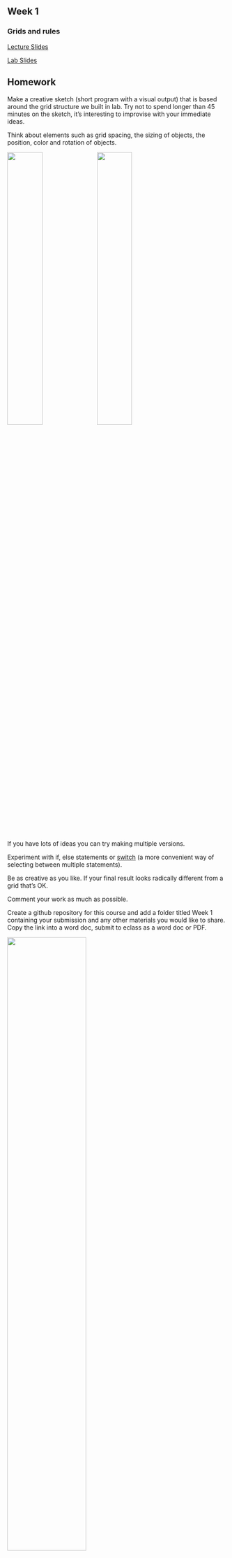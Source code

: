 ## Week 1

### Grids and rules

<a href="https://github.com/atarilover123/DATT-2040-Math-Art-Code/blob/main/Week_1/DATT2040_lecture1_slides.pdf">Lecture Slides</a> 

<a href="https://github.com/atarilover123/DATT-2040-Math-Art-Code/blob/main/Week_1/DATT2040_lab1_slides.pdf">Lab Slides</a> 

## Homework 

Make a creative sketch (short program with a visual output) that is based around the grid structure we built in lab. 
Try not to spend longer than 45 minutes on the sketch, it’s interesting to improvise with your immediate ideas.

Think about elements such as grid spacing, the sizing of objects, the position, color and rotation of objects. 

<img src="https://raw.githubusercontent.com/atarilover123/DATT-2040-Math-Art-Code/main/Week_1/Image%20Examples/rotate.gif" width="40%">  <img src="https://raw.githubusercontent.com/atarilover123/DATT-2040-Math-Art-Code/main/Week_1/Image%20Examples/dicerules_cropped.png" width="40%"> 



If you have lots of ideas you can try making multiple versions.







Experiment with if, else statements or <a href ="https://processing.org/reference/switch.html">switch</a> (a more convenient way of selecting between multiple statements). 

Be as creative as you like. If your final result looks radically different from a grid that’s OK. 

Comment your work as much as possible.  

Create a github repository for this course and add a folder titled Week 1 containing your submission and any other materials you would like to share. Copy the link into a word doc, submit to eclass as a word doc or PDF.

<img src="https://raw.githubusercontent.com/atarilover123/DATT-2040-Math-Art-Code/main/Week_1/github_upload.png" width="60%"> 

If you're feeling ambitious you can think about adding in elements such as <a href="https://processing.org/examples/recursion.html">recursion</a> to make a more complex, subdivided grid.

<img src="https://raw.githubusercontent.com/atarilover123/DATT-2040-Math-Art-Code/main/Week_1/Image%20Examples/Mike%20Brondbjerg%20Recursive%20Grid.png" width="40%"> <img src="https://raw.githubusercontent.com/atarilover123/DATT-2040-Math-Art-Code/main/Week_1/Image%20Examples/recursivegrid.gif" width="40%">

<a href ="https://mobile.twitter.com/mikebrondbjerg/status/1458894368685936642">Fun subdivided grid thread by Mike Brondbjerg</a> 





